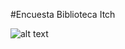 #Encuesta Biblioteca Itch

![alt text][logo]

[logo]: https://github.com/fercho0/-Library-ITCH/blob/master/img/%0AScreenshot/encuesta1.png"